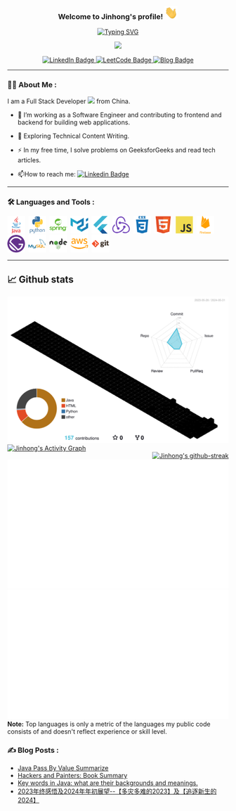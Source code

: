 <div id="header" align="center">
  <h3 align="center">
  Welcome to Jinhong's profile!
  <img src="https://raw.githubusercontent.com/danielcshn/danielcshn/master/icons/wave.gif" width="30" height="30">
</h3>

<div align="center">

<!--- https://readme-typing-svg.herokuapp.com --->
[![Typing SVG](https://readme-typing-svg.herokuapp.com?font=Work+sans&weight=500&size=24&duration=2500&pause=1000&color=007BFF&center=true&vCenter=true&random=false&width=435&lines=Software+Engineer;Full+Stack+Developer;DevOps+Cloud+Engineer+;Machine+Learning+Engineer)](https://git.io/typing-svg)
 
![](https://komarev.com/ghpvc/?username=Flowers2Algernon&color=007bff&label=Profile+Views&style=for-the-badge)
 
</div>
  
<div id="badges">
  <a href="https://www.linkedin.com/in/jinhong-zhu">
    <img src="https://img.shields.io/badge/LinkedIn-blue?style=for-the-badge&logo=linkedin&logoColor=white" alt="LinkedIn Badge"/>
  </a>
  <a href="https://leetcode.com/flowersToAlgernon/">
    <img src="https://img.shields.io/badge/LeetCode-red?style=for-the-badge&logo=LeetCode&logoColor=white" alt="LeetCode Badge"/>
  </a>
  <a href="https://flowers2algernon.blogspot.com">
    <img src="https://img.shields.io/badge/Blog-yellow?style=for-the-badge&logo=Blog&logoColor=white" alt="Blog Badge"/>
  </a>
</div>


</div>

---
<div id="header" align="left">
  
### :technologist: About Me :
I am a Full Stack Developer <img src="https://media.giphy.com/media/WUlplcMpOCEmTGBtBW/giphy.gif" width="30"> from China.
- :telescope: I’m working as a Software Engineer and contributing to frontend and backend for building web applications.

- :seedling: Exploring Technical Content Writing.

- :zap: In my free time, I solve problems on GeeksforGeeks and read tech articles.

- :mailbox:How to reach me: [![Linkedin Badge](https://img.shields.io/badge/-Jinhong-blue?style=flat&logo=Linkedin&logoColor=white)](https://www.linkedin.com/in/jinhong-zhu)

---

### :hammer_and_wrench: Languages and Tools :
<div>
  <img src="https://github.com/devicons/devicon/blob/master/icons/java/java-original-wordmark.svg" title="Java" alt="Java" width="40" height="40"/>&nbsp;
  <img src="https://github.com/devicons/devicon/blob/master/icons/python/python-original-wordmark.svg" title="Python" alt="Python" width="40" height="40"/>&nbsp;
  <img src="https://github.com/devicons/devicon/blob/master/icons/spring/spring-original-wordmark.svg" title="Spring" alt="Spring" width="40" height="40"/>&nbsp;
  <img src="https://github.com/devicons/devicon/blob/master/icons/materialui/materialui-original.svg" title="Material UI" alt="Material UI" width="40" height="40"/>&nbsp;
  <img src="https://github.com/devicons/devicon/blob/master/icons/flutter/flutter-original.svg" title="Flutter" alt="Flutter" width="40" height="40"/>&nbsp;
  <img src="https://github.com/devicons/devicon/blob/master/icons/redux/redux-original.svg" title="Redux" alt="Redux " width="40" height="40"/>&nbsp;
  <img src="https://github.com/devicons/devicon/blob/master/icons/css3/css3-plain-wordmark.svg"  title="CSS3" alt="CSS" width="40" height="40"/>&nbsp;
  <img src="https://github.com/devicons/devicon/blob/master/icons/html5/html5-original.svg" title="HTML5" alt="HTML" width="40" height="40"/>&nbsp;
  <img src="https://github.com/devicons/devicon/blob/master/icons/javascript/javascript-original.svg" title="JavaScript" alt="JavaScript" width="40" height="40"/>&nbsp;
  <img src="https://github.com/devicons/devicon/blob/master/icons/firebase/firebase-plain-wordmark.svg" title="Firebase" alt="Firebase" width="40" height="40"/>&nbsp;
  <img src="https://github.com/devicons/devicon/blob/master/icons/gatsby/gatsby-original.svg" title="Gatsby"  alt="Gatsby" width="40" height="40"/>&nbsp;
  <img src="https://github.com/devicons/devicon/blob/master/icons/mysql/mysql-original-wordmark.svg" title="MySQL"  alt="MySQL" width="40" height="40"/>&nbsp;
  <img src="https://github.com/devicons/devicon/blob/master/icons/nodejs/nodejs-original-wordmark.svg" title="NodeJS" alt="NodeJS" width="40" height="40"/>&nbsp;
  <img src="https://github.com/devicons/devicon/blob/master/icons/amazonwebservices/amazonwebservices-plain-wordmark.svg" title="AWS" alt="AWS" width="40" height="40"/>&nbsp;
  <img src="https://github.com/devicons/devicon/blob/master/icons/git/git-original-wordmark.svg" title="Git" **alt="Git" width="40" height="40"/>
</div>

---


## 📈 Github stats
<!-- ![](./profile-3d-contrib/3d-contrib-profile-day.svg) -->


<a href="https://github.com/yoshi389111/github-profile-3d-contrib">
<picture>
  <source media="(prefers-color-scheme: dark)" srcset="https://github.com/Flowers2Algernon/Flowers2Algernon/blob/main/profile-3d-contrib/profile-night-view.svg">
  <img alt="Jinhong's GitHub Profile 3D Contrib" src="./profile-3d-contrib/3d-contrib-profile-day.svg">
</picture>
</a>


<!-- https://github.com/ashutosh00710/github-readme-activity-graph -->
<a href="https://github.com/ashutosh00710/github-readme-activity-graph">
<picture>
  <source media="(prefers-color-scheme: dark)" srcset="https://github-readme-activity-graph.vercel.app/graph?username=Flowers2Algernon&bg_color=00000f&color=007bff&line=fac539&point=FFFFFF&hide_border=true">
  <img alt="Jinhong's Activity Graph" src="https://github-readme-activity-graph.vercel.app/graph?username=Flowers2Algernon&bg_color=ffffff&color=007bff&line=47a042&point=255322&hide_border=true">
</picture>
</a>
<!-- [![Jinhong's github activity graph](https://github-readme-activity-graph.vercel.app/graph?username=Flowers2Algernon&bg_color=ffffff&color=007bff&line=47a042&point=255322&hide_border=true
)](https://github.com/ashutosh00710/github-readme-activity-graph) -->

<div align="right">
<a href="https://github.com/denvercoder1/github-readme-streak-stats">
<picture>
  <source media="(prefers-color-scheme: dark)" srcset="https://github-readme-streak-stats.herokuapp.com?user=Flowers2Algernon&theme=java-dark&hide_border=true&card_width=1000.svg#gh-dark-mode-only">
  <img alt="Jinhong's github-streak" src="https://github-readme-streak-stats.herokuapp.com?user=Flowers2Algernon&hide_border=true&theme=whatsapp-light2&card_width=1000.svg">
</picture>
</a>
</div>

<!-- https://github.com/Flowers2Algernon/github-stats -->
<div align="center">

<a href="https://github.com/Flowers2Algernon/github-status">
<picture>
  <source media="(prefers-color-scheme: dark)" srcset="https://github.com/Flowers2Algernon/github-status/blob/master/generated/overview.svg#gh-dark-mode-only">
  <img alt="Jinhong's github-stats" src="https://github.com/Flowers2Algernon/github-status/blob/master/generated/overview.svg">
</picture>
</a>

<a href="https://github.com/Flowers2Algernon/github-status">
<picture>
  <source media="(prefers-color-scheme: dark)" srcset="https://github.com/Flowers2Algernon/github-status/blob/master/generated/languages.svg#gh-dark-mode-only">
  <img alt="Jinhong's github-stats" src="https://github.com/Flowers2Algernon/github-status/blob/master/generated/languages.svg">
</picture>
</a>




</div>
<b>Note:</b> Top languages is only a metric of the languages my public code consists of and doesn't reflect experience or skill level.


### :writing_hand: Blog Posts :

<!-- BLOG-POST-LIST:START -->
- [Java Pass By Value Summarize](https://flowers2algernon.blogspot.com/2024/04/java-pass-by-value-summarize.html)
- [Hackers and Painters: Book Summary](https://flowers2algernon.blogspot.com/2024/03/hackers-and-painters-book-summary.html)
- [Key words in Java: what are their backgrounds and meanings.](https://flowers2algernon.blogspot.com/2024/03/instanceof-this-super-abstract-static.html)
- [2023年终感悟及2024年年初展望--【多灾多难的2023】及【追逐新生的2024】](https://flowers2algernon.blogspot.com/2024/01/20232024-20232024.html)
<!-- BLOG-POST-LIST:END -->

<!---
Flowers2Algernon/Flowers2Algernon is a ✨ special ✨ repository because its `README.md` (this file) appears on your GitHub profile.
You can click the Preview link to take a look at your changes.
--->
